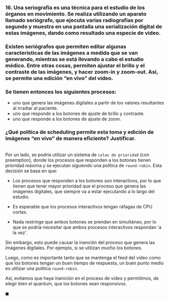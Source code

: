 ### 16. Una seriografía es una técnica para el estudio de los órganos en movimiento. Se realiza utilizando un aparato llamado seriógrafo, que ejecuta varias radiografías por segundo y muestra en una pantalla una serialización digital de estas imágenes, dando como resultado una especie de video. 

### Existen seriógrafos que permiten editar algunas características de las imágenes a medida que se van generando, mientras se está llevando a cabo el estudio médico. Entre otras cosas, permiten ajustar el brillo y el contraste de las imágenes, y hacer zoom-in y zoom-out. Así, se permite una edición “en vivo” del video. 

### Se tienen entonces los siguientes procesos:

- uno que genera las imágenes digitales a partir de los valores resultantes al irradiar al paciente.
- uno que responde a los botones de ajuste de brillo y contraste.
- uno que responde a los botones de ajuste de zoom.

### ¿Qué política de scheduling permite esta toma y edición de imágenes “en vivo” de manera eficiente? Justificar.

\
Por un lado, se podría utilizar un sistema de `colas de prioridad` (con preemption), donde los procesos que responden a los botones tienen prioridad máxima y se ejecutan siguiendo una política de `round-robin`. Esta decisión se basa en que:

- Los procesos que responden a los botones son interactivos, por lo que tienen que tener mayor prioridad que el proceso que genera las imágenes digitales, que siempre va a estar ejecutando a lo largo del estudio.

- Es esperable que los procesos interactivos tengan ráfagas de CPU cortas.

- Nada restringe que ambos botones se prendan en simultáneo, por lo que se podría necesitar que ambos procesos interactivos respondan 'a la vez'. 

Sin embargo, esto puede causar la inanción del proceso que genera las imágenes digitales. Por ejemplo, si se utilizan mucho los botones. 

Luego, como es importante tanto que se mantenga el feed del video como que los botones tengan un buen tiempo de respuesta, un buen punto medio es utilizar una política `round-robin`. 

Así, evitamos que haya inanición en el proceso de video y permitimos, de elegir bien el quantum, que los botones sean responsivos.

$\blacksquare$
